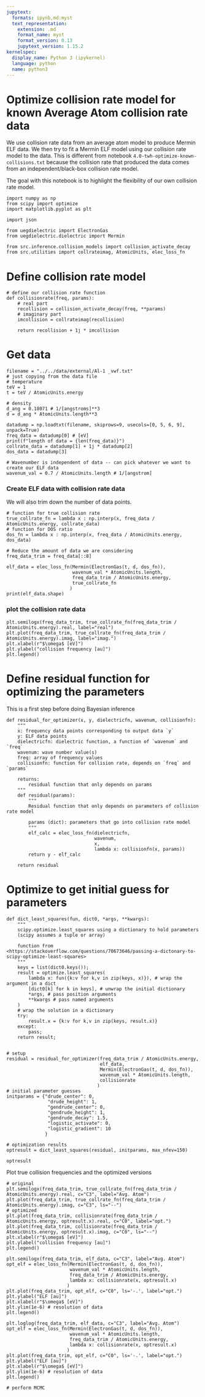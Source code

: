 ```yaml
---
jupytext:
  formats: ipynb,md:myst
  text_representation:
    extension: .md
    format_name: myst
    format_version: 0.13
    jupytext_version: 1.15.2
kernelspec:
  display_name: Python 3 (ipykernel)
  language: python
  name: python3
---
```


# Optimize collision rate model for known Average Atom collision rate data

We use collision rate data from an average atom model to produce Mermin ELF data.
We then try to fit a Mermin ELF model using our collision rate model to the data.
This is different from notebook `4.0-twh-optimize-known-collisions.txt` because 
the collision rate that produced the data comes from an independent/black-box 
collision rate model.

The goal with this notebook is to highlight the flexibility of our own collision
rate model.

```{code-cell} ipython3
import numpy as np
from scipy import optimize
import matplotlib.pyplot as plt

import json

from uegdielectric import ElectronGas
from uegdielectric.dielectric import Mermin

from src.inference.collision_models import collision_activate_decay
from src.utilities import collrateimag, AtomicUnits, elec_loss_fn
```

# Define collision rate model

```{code-cell} ipython3
# define our collision rate function
def collisionrate(freq, params):
    # real part
    recollision = collision_activate_decay(freq, **params)
    # imaginary part
    imcollision = collrateimag(recollision)

    return recollision + 1j * imcollision
```

# Get data

```{code-cell} ipython3
filename = "../../data/external/Al-1 _vwf.txt"
# just copying from the data file
# temperature
teV = 1
t = teV / AtomicUnits.energy

# density
d_ang = 0.18071 # 1/[angstroms]**3
d = d_ang * AtomicUnits.length**3

datadump = np.loadtxt(filename, skiprows=9, usecols=[0, 5, 6, 9], unpack=True)
freq_data = datadump[0] # [eV]
print(f"length of data = {len(freq_data)}")
collrate_data = datadump[1] + 1j * datadump[2]
dos_data = datadump[3]

# Wavenumber is independent of data -- can pick whatever we want to create our ELF data
wavenum_val = 0.7 / AtomicUnits.length # 1/[angstrom]
```

### Create ELF data with collision rate data

We will also trim down the number of data points.

```{code-cell} ipython3
# function for true collision rate
true_collrate_fn = lambda x : np.interp(x, freq_data / AtomicUnits.energy, collrate_data)
# function for DOS ratio
dos_fn = lambda x : np.interp(x, freq_data / AtomicUnits.energy, dos_data)
```

```{code-cell} ipython3
# Reduce the amount of data we are considering
freq_data_trim = freq_data[::8]

elf_data = elec_loss_fn(Mermin(ElectronGas(t, d, dos_fn)),
                        wavenum_val * AtomicUnits.length,
                        freq_data_trim / AtomicUnits.energy,
                        true_collrate_fn
                       )
print(elf_data.shape)
```

### plot the collision rate data

```{code-cell} ipython3
plt.semilogx(freq_data_trim, true_collrate_fn(freq_data_trim / AtomicUnits.energy).real, label="real")
plt.plot(freq_data_trim, true_collrate_fn(freq_data_trim / AtomicUnits.energy).imag, label="imag.")
plt.xlabel(r"$\omega$ [eV]")
plt.ylabel("collision frequency [au]")
plt.legend()
```

# Define residual function for optimizing the parameters

This is a first step before doing Bayesian inference

```{code-cell} ipython3
def residual_for_optimizer(x, y, dielectricfn, wavenum, collisionfn):
    """ 
    x: frequency data points corresponding to output data `y`
    y: ELF data points
    dielectricfn: dielectric function, a function of `wavenum` and `freq`
    wavenum: wave number value(s)
    freq: array of frequency values
    collisionfn: function for collision rate, depends on `freq` and `params`
    
    returns:
        residual function that only depends on params
    """
    def residual(params):
        """
        Residual function that only depends on parameters of collision rate model
        
        params (dict): parameters that go into collision rate model
        """
        elf_calc = elec_loss_fn(dielectricfn,
                                wavenum,
                                x,
                                lambda x: collisionfn(x, params))
        return y - elf_calc
        
    return residual
```

# Optimize to get initial guess for parameters

```{code-cell} ipython3
def dict_least_squares(fun, dict0, *args, **kwargs):
    """
    scipy.optimize.least_squares using a dictionary to hold parameters
    (scipy assumes a tuple or array)

    function from <https://stackoverflow.com/questions/70673646/passing-a-dictonary-to-scipy-optimize-least-squares>
    """
    keys = list(dict0.keys());
    result = optimize.least_squares(
        lambda x: fun({k:v for k,v in zip(keys, x)}), # wrap the argument in a dict
        [dict0[k] for k in keys], # unwrap the initial dictionary
        *args, # pass position arguments
        **kwargs # pass named arguments
    )
    # wrap the solution in a dictionary
    try:
        result.x = {k:v for k,v in zip(keys, result.x)}
    except:
        pass;
    return result;
    
```

```{code-cell} ipython3
# setup
residual = residual_for_optimizer(freq_data_trim / AtomicUnits.energy,
                                  elf_data,
                                  Mermin(ElectronGas(t, d, dos_fn)),
                                  wavenum_val * AtomicUnits.length,
                                  collisionrate
                                 )
# initial parameter guesses
initparams = {"drude_center": 0, 
               "drude_height": 1, 
               "gendrude_center": 0, 
               "gendrude_height": 1, 
               "gendrude_decay": 1.5, 
               "logistic_activate": 0, 
               "logistic_gradient": 10
              }

# optimization results
optresult = dict_least_squares(residual, initparams, max_nfev=150)
```

```{code-cell} ipython3
optresult
```

Plot true collision frequencies and the optimized versions

```{code-cell} ipython3
# original
plt.semilogx(freq_data_trim, true_collrate_fn(freq_data_trim / AtomicUnits.energy).real, c="C3", label="Avg. Atom")
plt.plot(freq_data_trim, true_collrate_fn(freq_data_trim / AtomicUnits.energy).imag, c="C3", ls="--")
# optimized
plt.plot(freq_data_trim, collisionrate(freq_data_trim / AtomicUnits.energy, optresult.x).real, c="C0", label="opt.")
plt.plot(freq_data_trim, collisionrate(freq_data_trim / AtomicUnits.energy, optresult.x).imag, c="C0", ls="--")
plt.xlabel(r"$\omega$ [eV]")
plt.ylabel("collision frequency [au]")
plt.legend()
```

```{code-cell} ipython3
plt.semilogx(freq_data_trim, elf_data, c="C3", label="Avg. Atom")
opt_elf = elec_loss_fn(Mermin(ElectronGas(t, d, dos_fn)),
                       wavenum_val * AtomicUnits.length,
                       freq_data_trim / AtomicUnits.energy,
                       lambda x: collisionrate(x, optresult.x)
                      )
plt.plot(freq_data_trim, opt_elf, c="C0", ls='-.', label="opt.")
plt.ylabel("ELF [au]")
plt.xlabel(r"$\omega$ [eV]")
plt.ylim(1e-6) # resolution of data
plt.legend()
```

```{code-cell} ipython3
plt.loglog(freq_data_trim, elf_data, c="C3", label="Avg. Atom")
opt_elf = elec_loss_fn(Mermin(ElectronGas(t, d, dos_fn)),
                       wavenum_val * AtomicUnits.length,
                       freq_data_trim / AtomicUnits.energy,
                       lambda x: collisionrate(x, optresult.x)
                      )
plt.plot(freq_data_trim, opt_elf, c="C0", ls='-.', label="opt.")
plt.ylabel("ELF [au]")
plt.xlabel(r"$\omega$ [eV]")
plt.ylim(1e-6) # resolution of data
plt.legend()
```

```{code-cell} ipython3
# perform MCMC
```

```{code-cell} ipython3

```
